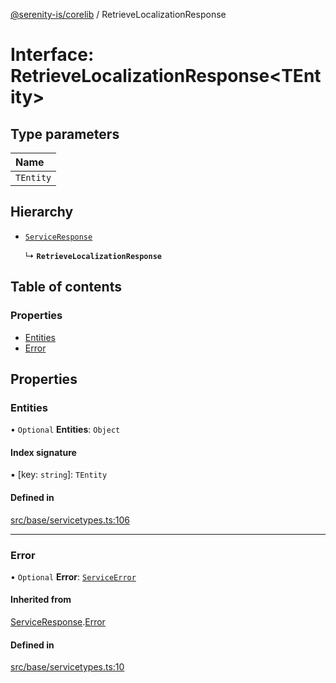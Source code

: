 [@serenity-is/corelib](../README.md) / RetrieveLocalizationResponse

# Interface: RetrieveLocalizationResponse\<TEntity\>

## Type parameters

| Name |
| :------ |
| `TEntity` |

## Hierarchy

- [`ServiceResponse`](ServiceResponse.md)

  ↳ **`RetrieveLocalizationResponse`**

## Table of contents

### Properties

- [Entities](RetrieveLocalizationResponse.md#entities)
- [Error](RetrieveLocalizationResponse.md#error)

## Properties

### Entities

• `Optional` **Entities**: `Object`

#### Index signature

▪ [key: `string`]: `TEntity`

#### Defined in

[src/base/servicetypes.ts:106](https://github.com/serenity-is/serenity/blob/master/packages/corelib/src/base/servicetypes.ts#L106)

___

### Error

• `Optional` **Error**: [`ServiceError`](ServiceError.md)

#### Inherited from

[ServiceResponse](ServiceResponse.md).[Error](ServiceResponse.md#error)

#### Defined in

[src/base/servicetypes.ts:10](https://github.com/serenity-is/serenity/blob/master/packages/corelib/src/base/servicetypes.ts#L10)
